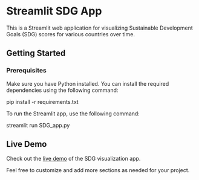 # Streamlit SDG App

This is a Streamlit web application for visualizing Sustainable Development Goals (SDG) scores for various countries over time.

## Getting Started

### Prerequisites

Make sure you have Python installed. You can install the required dependencies using the following command:

pip install -r requirements.txt

To run the Streamlit app, use the following command:

streamlit run SDG_app.py

## Live Demo

Check out the [live demo](ttps://sdgapp-dzeuacfw9dubappe8akphls.streamlit.app/) of the SDG visualization app.

Feel free to customize and add more sections as needed for your project.
